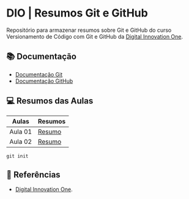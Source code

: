 
# DIO | Resumos Git e GitHub

Repositório para armazenar resumos sobre Git e GitHub do curso Versionamento de Código com Git e GitHub da [Digital Innovation One](https://www.dio.me/).

## 📚 Documentação
- [Documentação Git](https://git-scm.com/doc)
- [Documentação GitHub](https://docs.github.com/pt)

## 💻 Resumos das Aulas

| Aulas | Resumos | 
| ----- | ------- |
| Aula 01| [Resumo]() |
| Aula 02| [Resumo]() |

```
git init
```

## 🔎 Referências 
- [Digital Innovation One]().
